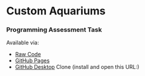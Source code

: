 # Custom Aquariums
### Programming Assessment Task
Available via:
* [Raw Code](https://github.com/Valensce/CustomAquariums/tree/main/docs)
* [GitHub Pages](https://Valensce.github.io/CustomAquariums/)
* [GitHub Desktop](https://desktop.github.com/) Clone (install and open this URL:)
<!--
x-github-client://openRepo/https://github.com/Valensce/CustomAquariums.git
-->
